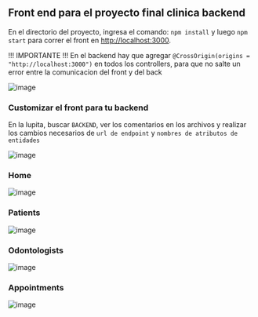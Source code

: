 ## Front end para el proyecto final clinica backend

En el directorio del proyecto, ingresa el comando: `npm install` y luego `npm start` para correr el front en [http://localhost:3000](http://localhost:3000).

!!! IMPORTANTE !!! En el backend hay que agregar `@CrossOrigin(origins = "http://localhost:3000")` en todos los controllers, para que no salte un error entre la comunicacion del front y del back

![image](https://user-images.githubusercontent.com/55898995/177223959-72d6dc5c-fe47-4304-9320-3c3df844490d.png)

### Customizar el front para tu backend

En la lupita, buscar `BACKEND`, ver los comentarios en los archivos y realizar los cambios necesarios de `url de endpoint` y `nombres de atributos de entidades`

![image](https://user-images.githubusercontent.com/55898995/177006076-756dc479-c21b-44bf-9395-ddd3ef471f4e.png)



### Home
![image](https://user-images.githubusercontent.com/55898995/177005988-c575be38-5b08-4307-9fe0-6656d8e8995d.png)

### Patients
![image](https://user-images.githubusercontent.com/55898995/177006005-92ad6b80-9301-48c9-a502-db0a24cd2993.png)

### Odontologists
![image](https://user-images.githubusercontent.com/55898995/177006014-47421e92-e63e-4e4e-9804-3e99771b402a.png)

### Appointments
![image](https://user-images.githubusercontent.com/55898995/177006037-59cc79a3-0caf-4071-bcf6-7167abe202d3.png)
